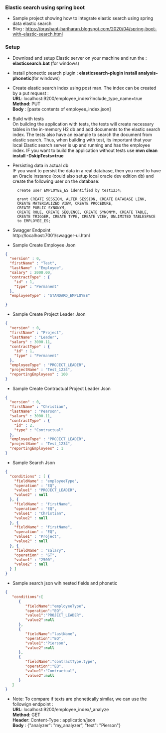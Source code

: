 ### Elastic search using spring boot

- Sample project showing how to integrate elastic search using spring data elastic search
- Blog : https://prashant-hariharan.blogspot.com/2020/04/spring-boot-with-elastic-search.html






### Setup
- Download and setup Elastic server on your machine and run the : <b> elasticsearch.bat </b>(for windows)

- Install phonectic search plugin : <b> elasticsearch-plugin install analysis-phonetic</b>(for windows)

- Create elastic search index using post man.
   The index can be created by a put request :
   <br/>
     **URL**: localhost:9200/employee_index?include_type_name=true
     <br/>
     **Method**: PUT
     <br/>
     **Body** : [paste contents of  employee_index.json]
	 
- Build with tests<br/>
    On building the application with tests, the tests will create necessary tables in the in-memory H2 db and add documents to the elastic search index. The tests also have an example to search the document from elastic search.
Thus, when building with test, its important that your local Elastic search server is up and running and has the employee index.
IF you want to build the application without tests use **mvn clean install -DskipTests=true**

- Persisting data in actual db<br/>
   IF you want to persist the data in a real database, then you need to have an Oracle instance (could also setup local oracle dev edition db) and create the following user on the database:
   
		create user EMPLOYEE_ES identified by test1234; 

		grant CREATE SESSION, ALTER SESSION, CREATE DATABASE LINK, 
		CREATE MATERIALIZED VIEW, CREATE PROCEDURE, 
		CREATE PUBLIC SYNONYM,
		CREATE ROLE, CREATE SEQUENCE, CREATE SYNONYM, CREATE TABLE,  
		CREATE TRIGGER, CREATE TYPE, CREATE VIEW, UNLIMITED TABLESPACE 
		to EMPLOYEE_ES; 

- Swagger Endpoint<br/>
   http://localhost:7001/swagger-ui.html


- Sample Create Employee Json
```json
{
  "version" : 0,
  "firstName" : "Test",
  "lastName" : "Employee",
  "salary" : 2000.00,
  "contractType" : {
    "id" : 1,
    "type" : "Permanent"
  },
  "employeeType" : "STANDARD_EMPLOYEE"

}


```		
		
- Sample Create Project Leader Json
```json
{
  "version" : 0,
  "firstName" : "Project",
  "lastName" : "Leader",
  "salary" : 3000.11,
  "contractType" : {
    "id" : 1,
    "type" : "Permanent"
  },
  "employeeType" : "PROJECT_LEADER",
  "projectName" : "Test_1234",
  "reportingEmployees" : 100
}


```

- Sample Create Contractual Project Leader Json
```json
{
  "version" : 0,
  "firstName" : "Christian",
  "lastName" : "Pearson",
  "salary" : 3000.11,
  "contractType" : {
    "id" : 2,
    "type" : "Contractual"
  },
  "employeeType" : "PROJECT_LEADER",
  "projectName" : "Test_1234",
  "reportingEmployees" : 1
}


```


- Sample Search Json
```json
{
  "conditions" : [ {
	"fieldName" : "employeeType",
	"operation" : "EQ",
	"value1" : "PROJECT_LEADER",
	"value2" : null
  }, {
	"fieldName" : "firstName",
	"operation" : "EQ",
	"value1" : "Christian",
	"value2" : null
  }, {
	"fieldName" : "firstName",
	"operation" : "EQ",
	"value1" : "Project",
	"value2" : null
  }, {
	"fieldName" : "salary",
	"operation" : "GT",
	"value1" : "2500",
	"value2" : null
  } ]
}


```

- Sample search json wih nested fields and phonetic
```json
{
   "conditions":[
      {
         "fieldName":"employeeType",
         "operation":"EQ",
         "value1":"PROJECT_LEADER",
         "value2":null
      },
      {
         "fieldName":"lastName",
         "operation":"EQ",
         "value1":"Pierson",
         "value2":null
      },
      {
         "fieldName":"contractType.type",
         "operation":"EQ",
         "value1":"Contractual",
         "value2":null
      }
   ]
}
```
- Note: To compare if texts are phonetically similar, we can use the followign endpoint : <br/>
  **URL**: localhost:9200/employee_index/_analyze
     <br/>
     **Method**: GET
	  <br/>
     **Header**: Content-Type : application/json
     <br/>
     **Body** : {"analyzer": "my_analyzer", "text": "Pierson"}

